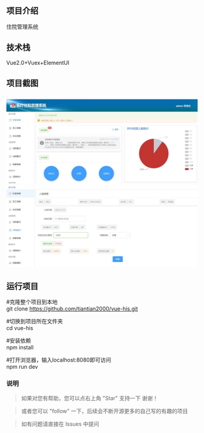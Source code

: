 <h2>项目介绍</h2>

住院管理系统

<h2>技术栈</h2>
Vue2.0+Vuex+ElementUI

<h2>项目截图<h2>
<img src="https://github.com/tiantian2000/vue-his/blob/master/示例.jpg"/>
  <br>
<img src="https://github.com/tiantian2000/vue-his/blob/master/示例1.jpg"/>
<h2> 运行项目</h2>

#克隆整个项目到本地<br>
git clone https://github.com/tiantian2000/vue-his.git

#切换到项目所在文件夹<br>
cd vue-his

#安装依赖<br>
npm install

#打开浏览器，输入localhost:8080即可访问<br>
npm run dev


### 说明
>  如果对您有帮助，您可以点右上角 "Star" 支持一下 谢谢！

>  或者您可以 "follow" 一下，后续会不断开源更多的自己写的有趣的项目

> 如有问题请直接在 Issues 中提问
